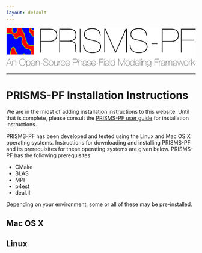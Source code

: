 ```yaml
---
layout: default
---
```


[![PRISMS-PF Logo](../assets/logo.png)](https://prisms-center.github.io/phaseField/)
***
# PRISMS-PF Installation Instructions
We are in the midst of adding installation instructions to this website. Until that is complete, please consult the [PRISMS-PF user guide](https://github.com/prisms-center/phaseField/raw/master/prismspf_user_guide.pdf) for installation instructions.

PRISMS-PF has been developed and tested using the Linux and Mac OS X operating systems. Instructions for downloading and installing PRISMS-PF and its prerequisites for these operating systems are given below. PRISMS-PF has the following prerequisites:
- CMake
- BLAS
- MPI
- p4est
- deal.II

Depending on your environment, some or all of these may be pre-installed.

## Mac OS X

## Linux
